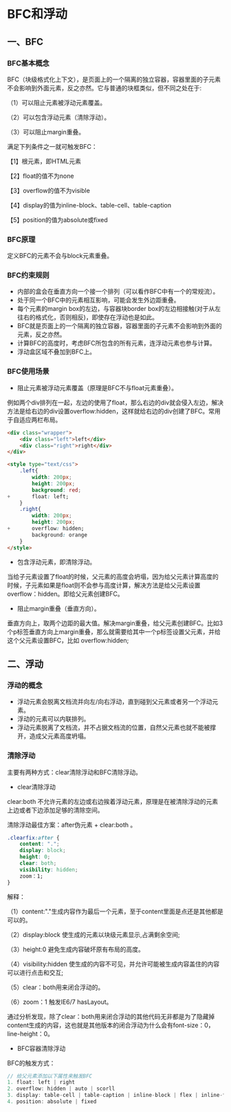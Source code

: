 # BFC和浮动
## 一、BFC
### BFC基本概念
BFC（块级格式化上下文），是页面上的一个隔离的独立容器，容器里面的子元素不会影响到外面元素，反之亦然。它与普通的块框类似，但不同之处在于:

（1）可以阻止元素被浮动元素覆盖。

（2）可以包含浮动元素（清除浮动）。

（3）可以阻止margin重叠。

满足下列条件之一就可触发BFC：

【1】根元素，即HTML元素

【2】float的值不为none

【3】overflow的值不为visible

【4】display的值为inline-block、table-cell、table-caption

【5】position的值为absolute或fixed
### BFC原理
定义BFC的元素不会与block元素重叠。
### BFC约束规则
* 内部的盒会在垂直方向一个接一个排列（可以看作BFC中有一个的常规流）。
* 处于同一个BFC中的元素相互影响，可能会发生外边距重叠。
* 每个元素的margin box的左边，与容器块border box的左边相接触(对于从左往右的格式化，否则相反)，即使存在浮动也是如此。
* BFC就是页面上的一个隔离的独立容器，容器里面的子元素不会影响到外面的元素，反之亦然。
* 计算BFC的高度时，考虑BFC所包含的所有元素，连浮动元素也参与计算。
* 浮动盒区域不叠加到BFC上。
### BFC使用场景
* 阻止元素被浮动元素覆盖（原理是BFC不与float元素重叠）。

例如两个div排列在一起，左边的使用了float，那么右边的div就会侵入左边，解决方法是给右边的div设置overflow:hidden，这样就给右边的div创建了BFC。常用于自适应两栏布局。
```html {11,16}
<div class="wrapper">
    <div class="left">left</div>
    <div class="right">right</div>
</div>

<style type="text/css">
    .left{
        width: 200px;
        height: 200px;
        background: red;
+       float: left;
    }
    .right{
        width: 200px;
        height: 200px;
+       overflow: hidden;
        background: orange
    }
</style>
```

* 包含浮动元素，即清除浮动。

当给子元素设置了float的时候，父元素的高度会坍塌，因为给父元素计算高度的时候，子元素如果是float则不会参与高度计算，解决方法是给父元素设置overflow：hidden。即给父元素创建BFC。

* 阻止margin重叠（垂直方向）。

垂直方向上，取两个边距的最大值。解决margin重叠，给父元素创建BFC。比如3个p标签垂直方向上margin重叠，那么就需要给其中一个p标签设置父元素，并给这个父元素设置BFC，比如 overflow:hidden;
## 二、浮动
### 浮动的概念
* 浮动元素会脱离文档流并向左/向右浮动，直到碰到父元素或者另一个浮动元素。
* 浮动的元素可以内联排列。
* 浮动元素脱离了文档流，并不占据文档流的位置，自然父元素也就不能被撑开，造成父元素高度坍塌。
### 清除浮动
主要有两种方式：clear清除浮动和BFC清除浮动。

* clear清除浮动

clear:both 不允许元素的左边或右边挨着浮动元素，原理是在被清除浮动的元素上边或者下边添加足够的清除空间。

清除浮动最佳方案：after伪元素 + clear:both 。
```css
.clearfix:after {
    content: ".";
    display: block;
    height: 0;
    clear: both;
    visibility: hidden;
    zoom：1;
}
```
解释：

（1）content:"."生成内容作为最后一个元素，至于content里面是点还是其他都是可以的。

（2）display:block 使生成的元素以块级元素显示,占满剩余空间;

（3）height:0 避免生成内容破坏原有布局的高度。

（4）visibility:hidden 使生成的内容不可见，并允许可能被生成内容盖住的内容可以进行点击和交互;

（5）clear：both用来闭合浮动的。

（6）zoom：1 触发IE6/7 hasLayout。

通过分析发现，除了clear：both用来闭合浮动的其他代码无非都是为了隐藏掉content生成的内容，这也就是其他版本的闭合浮动为什么会有font-size：0，line-height：0。

* BFC容器清除浮动

BFC的触发方式：
```js
// 给父元素添加以下属性来触发BFC
1. float: left | right
2. overflow: hidden | auto | scorll
3. display: table-cell | table-caption | inline-block | flex | inline-flex
4. position: absolute | fixed
```